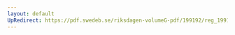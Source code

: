 ```yaml
---
layout: default
UpRedirect: https://pdf.swedeb.se/riksdagen-volumeG-pdf/199192/reg_199192/reg_199192_0760.pdf
---
```

